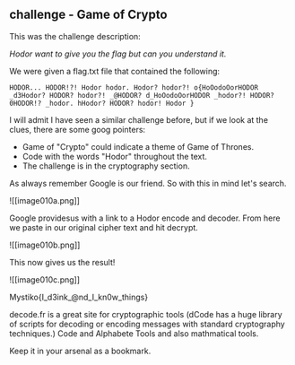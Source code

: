 ## challenge - Game of Crypto

This was the challenge description:

*Hodor want to give you the flag but can you understand it.*

We were given a flag.txt file that contained the following:
```
HODOR... HODOR!?! Hodor hodor. Hodor? hodor?! o{HoOodoOorHODOR _d3Hodor? HODOR? hodor?! _@HODOR? d_HoOodoOorHODOR _hodor?! HODOR? 0HODOR!? _hodor. hHodor? HODOR? hodor! Hodor }
```

I will admit I have seen a similar challenge before, but if we look at the clues, there are some goog pointers:
- Game of "Crypto" could indicate a theme of Game of Thrones.
- Code with the words "Hodor" throughout the text.
- The challenge is in the cryptography section.

As always remember Google is our friend. So with this in mind let's search.

![[image010a.png]]

Google providesus with a link to a Hodor encode and decoder. From here we paste in our original cipher text and hit decrypt.

![[image010b.png]]

This now gives us the result!

![[image010c.png]]

Mystiko{I_d3ink_@nd_I_kn0w_things}

decode.fr is a great site for cryptographic tools (dCode has a huge library of scripts for decoding or encoding messages with standard cryptography techniques.) Code and Alphabete Tools and also mathmatical tools.

Keep it in your arsenal as a bookmark.
